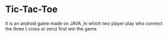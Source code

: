 # Tic-Tac-Toe
It is an android game made on JAVA ,In which two player play who connect the three ( cross or zero) first win the game. 
